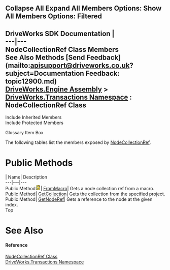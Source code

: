 Collapse All Expand All Members Options: Show All  Members Options: Filtered   
---  
DriveWorks SDK Documentation  |   
---|---  
NodeCollectionRef Class Members   
See Also Methods [Send Feedback](mailto:apisupport@driveworks.co.uk?subject=Documentation Feedback: topic12900.md)  
[DriveWorks.Engine Assembly](topic2156.md) > [DriveWorks.Transactions Namespace](topic12835.md) : NodeCollectionRef Class  
---  
  
Include Inherited Members    
Include Protected Members  


Glossary Item Box

The following tables list the members exposed by [NodeCollectionRef](topic12900.md).

# Public Methods

| Name| Description  
---|---|---  
Public Method![static \(Shared in Visual Basic\)](dotnetimages/static.gif)| [FromMacro](topic12906.md)| Gets a node collection ref from a macro.   
Public Method| [GetCollection](topic12907.md)| Gets the collection from the specified project.   
Public Method| [GetNodeRef](topic12908.md)| Gets a reference to the node at the given index.   
Top

# See Also

#### Reference

[NodeCollectionRef Class](topic12900.md)   
[DriveWorks.Transactions Namespace](topic12835.md)



